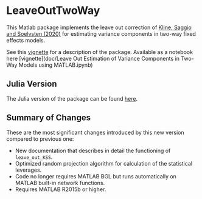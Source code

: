 # LeaveOutTwoWay

This Matlab package implements the leave out correction of 
[Kline, Saggio and Soelvsten (2020)](https://eml.berkeley.edu/~pkline/papers/KSS2020.pdf) for estimating variance components in two-way fixed effects models. 
 
See this [vignette](doc/VIGNETTE.pdf) for a description of the package. Available as a notebook here [vignette](doc/Leave Out Estimation of Variance Components in Two-Way Models using MATLAB.ipynb)

## Julia Version

The Julia version of the package can be 
found [here](https://github.com/HighDimensionalEconLab/VarianceComponentsHDFE.jl). 

## Summary of Changes

These are the most significant changes introduced by this new version compared to previous one:
* New documentation that describes in detail the functioning of `leave_out_KSS`.
* Optimized random projection algorithm for calculation of the statistical leverages. 
* Code no longer requires MATLAB BGL but runs automatically on MATLAB built-in network functions.
* Requires MATLAB R2015b or higher. 



